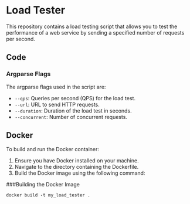 # Load Tester

This repository contains a load testing script that allows you to test the performance of a web service by sending a specified number of requests per second.

## Code

### Argparse Flags
The argparse flags used in the script are:
- `--qps`: Queries per second (QPS) for the load test.
- `--url`: URL to send HTTP requests.
- `--duration`: Duration of the load test in seconds.
- `--concurrent`: Number of concurrent requests.

## Docker

To build and run the Docker container:

1. Ensure you have Docker installed on your machine.
2. Navigate to the directory containing the Dockerfile.
3. Build the Docker image using the following command:

###Building the Docker Image

```
docker build -t my_load_tester .
